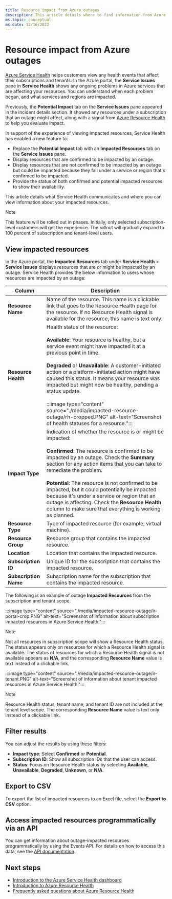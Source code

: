 ```yaml
---
title: Resource impact from Azure outages
description: This article details where to find information from Azure Service Health about how Azure outages might affect your resources.
ms.topic: conceptual
ms.date: 12/16/2022
---
```


# Resource impact from Azure outages

[Azure Service Health](https://azure.microsoft.com/get-started/azure-portal/service-health/) helps customers view any health events that affect their subscriptions and tenants. In the Azure portal, the **Service Issues** pane in **Service Health** shows any ongoing problems in Azure services that are affecting your resources. You can understand when each problem began, and what services and regions are impacted. 

Previously, the **Potential Impact** tab on the **Service Issues** pane appeared in the incident details section. It showed any resources under a subscription that an outage might affect, along with a signal from [Azure Resource Health](../service-health/resource-health-overview.md) to help you evaluate impact.

In support of the experience of viewing impacted resources, Service Health has enabled a new feature to:

- Replace the **Potential Impact** tab with an **Impacted Resources** tab on the **Service Issues** pane.
- Display resources that are confirmed to be impacted by an outage.
- Display resources that are not confirmed to be impacted by an outage but could be impacted because they fall under a service or region that's confirmed to be impacted.
- Provide the status of both confirmed and potential impacted resources to show their availability.

This article details what Service Health communicates and where you can view information about your impacted resources.

>[!Note]
>This feature will be rolled out in phases. Initially, only selected subscription-level customers will get the experience. The rollout will gradually expand to 100 percent of subscription and tenant-level users.

## View impacted resources

In the Azure portal, the **Impacted Resources** tab under **Service Health** > **Service Issues** displays resources that are or might be impacted by an outage. Service Health provides the below information to users whose resources are impacted by an outage:

|Column  |Description |
|---------|---------|
|**Resource Name**|Name of the resource. This name is a clickable link that goes to the Resource Health page for the resource. If no Resource Health signal is available for the resource, this name is text only.|
|**Resource Health**|Health status of the resource: <br><br>**Available**: Your resource is healthy, but a service event might have impacted it at a previous point in time. <br><br>**Degraded** or **Unavailable**: A customer-initiated action or a platform-initiated action might have caused this status. It means your resource was impacted but might now be healthy, pending a status update. <br><br>:::image type="content" source="./media/impacted-resource-outage/rh-cropped.PNG" alt-text="Screenshot of health statuses for a resource.":::|
|**Impact Type**|Indication of whether the resource is or might be impacted: <br><br>**Confirmed**: The resource is confirmed to be impacted by an outage. Check the **Summary** section for any action items that you can take to remediate the problem. <br><br>**Potential**: The resource is not confirmed to be impacted, but it could potentially be impacted because it's under a service or region that an outage is affecting. Check the **Resource Health** column to make sure that everything is working as planned.|
|**Resource Type**|Type of impacted resource (for example, virtual machine).|
|**Resource Group**|Resource group that contains the impacted resource.|
|**Location**|Location that contains the impacted resource.|
|**Subscription ID**|Unique ID for the subscription that contains the impacted resource.|
|**Subscription Name**|Subscription name for the subscription that contains the impacted resource.|

The following is an example of outage **Impacted Resources** from the subscription and tenant scope.

:::image type="content" source="./media/impacted-resource-outage/ir-portal-crop.PNG" alt-text="Screenshot of information about subscription impacted resources in Azure Service Health.":::

>[!Note]
>Not all resources in subscription scope will show a Resource Health status. The status appears only on resources for which a Resource Health signal is available. The status of resources for which a Resource Health signal is not available appears as **N/A**, and the corresponding **Resource Name** value is text instead of a clickable link.

:::image type="content" source="./media/impacted-resource-outage/ir-tenant.PNG" alt-text="Screenshot of information about tenant impacted resources in Azure Service Health.":::

>[!Note]
>Resource Health status, tenant name, and tenant ID are not included at the tenant level scope. The corresponding **Resource Name** value is text only instead of a clickable link.

## Filter results

You can adjust the results by using these filters:

- **Impact type**: Select **Confirmed** or **Potential**.
- **Subscription ID**: Show all subscription IDs that the user can access.
- **Status**: Focus on Resource Health status by selecting **Available**, **Unavailable**, **Degraded**, **Unknown**, or **N/A**.

## Export to CSV

To export the list of impacted resources to an Excel file, select the **Export to CSV** option.

## Access impacted resources programmatically via an API

You can get information about outage-impacted resources programmatically by using the Events API. For details on how to access this data, see the [API documentation](/rest/api/resourcehealth/2022-05-01/impacted-resources/list-by-subscription-id-and-event-id?tabs=HTTP). 

## Next steps
-  [Introduction to the Azure Service Health dashboard](service-health-overview.md)
- [Introduction to Azure Resource Health](resource-health-overview.md)
- [Frequently asked questions about Azure Resource Health](resource-health-faq.yml)
